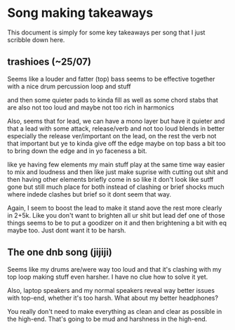 # Song making takeaways
This document is simply for some key takeaways per song that I just scribble down here.

## trashioes (~25/07)
Seems like a louder and fatter (top) bass seems to be effective together with a nice drum percussion loop and stuff

and then some quieter pads to kinda fill as well as some chord stabs that are also not too loud and maybe not too rich in harmonics

Also, seems that for lead, we can have a mono layer but have it quieter and that a lead with some attack, release/verb and not too loud blends in better especially the release ver/important on the lead, on the rest the verb not that important but ye to kinda give off the edge maybe on top bass a bit too to bring down the edge and in yo faceness a bit.

like ye having few elements my main stuff play at the same time way easier to mix and loudness and then like just make suprise with cutting out shit and then having other elements briefly come in so like it don't look like sutff gone but still much place for both instead of clashing or brief shocks much where indede clashes but brief so it dont seem that way.

Again, I seem to boost the lead to make it stand aove the rest more clearly in 2+5k. Like you don't want to brighten all ur shit but lead def one of those things seems to be to put a goodizer on it and then brightening a bit with eq maybe too. Just dont want it to be harsh.

## The one dnb song (jijiji)
Seems like my drums are/were way too loud and that it's clashing with my top loop making stuff even harsher. I have no clue how to solve it yet.

Also, laptop speakers and my normal speakers reveal way better issues with top-end, whether it's too harsh. What about my better headphones?

You really don't need to make everything as clean and clear as possible in the high-end. That's going to be mud and harshness in the high-end.
